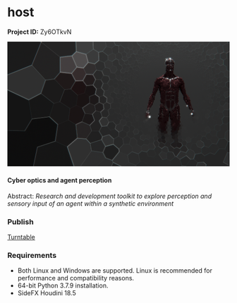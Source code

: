 # host

**Project ID:** Zy6OTkvN

![alt text](https://github.com/epochlab/host/blob/main/sample.png)

#### Cyber optics and agent perception
Abstract: *Research and development toolkit to explore perception and sensory input of an agent within a synthetic environment*

### Publish
[Turntable](https://vimeo.com/644561421)

### Requirements
- Both Linux and Windows are supported. Linux is recommended for performance and compatibility reasons.
- 64-bit Python 3.7.9 installation.
- SideFX Houdini 18.5
